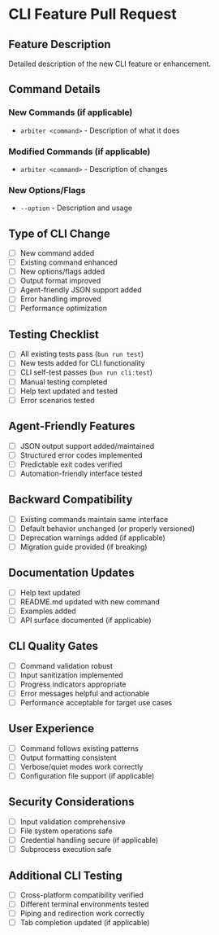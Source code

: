 # CLI Feature Pull Request

## Feature Description

Detailed description of the new CLI feature or enhancement.

## Command Details

### New Commands (if applicable)

- `arbiter <command>` - Description of what it does

### Modified Commands (if applicable)

- `arbiter <command>` - Description of changes

### New Options/Flags

- `--option` - Description and usage

## Type of CLI Change

- [ ] New command added
- [ ] Existing command enhanced
- [ ] New options/flags added
- [ ] Output format improved
- [ ] Agent-friendly JSON support added
- [ ] Error handling improved
- [ ] Performance optimization

## Testing Checklist

- [ ] All existing tests pass (`bun run test`)
- [ ] New tests added for CLI functionality
- [ ] CLI self-test passes (`bun run cli:test`)
- [ ] Manual testing completed
- [ ] Help text updated and tested
- [ ] Error scenarios tested

## Agent-Friendly Features

- [ ] JSON output support added/maintained
- [ ] Structured error codes implemented
- [ ] Predictable exit codes verified
- [ ] Automation-friendly interface tested

## Backward Compatibility

- [ ] Existing commands maintain same interface
- [ ] Default behavior unchanged (or properly versioned)
- [ ] Deprecation warnings added (if applicable)
- [ ] Migration guide provided (if breaking)

## Documentation Updates

- [ ] Help text updated
- [ ] README.md updated with new command
- [ ] Examples added
- [ ] API surface documented (if applicable)

## CLI Quality Gates

- [ ] Command validation robust
- [ ] Input sanitization implemented
- [ ] Progress indicators appropriate
- [ ] Error messages helpful and actionable
- [ ] Performance acceptable for target use cases

## User Experience

- [ ] Command follows existing patterns
- [ ] Output formatting consistent
- [ ] Verbose/quiet modes work correctly
- [ ] Configuration file support (if applicable)

## Security Considerations

- [ ] Input validation comprehensive
- [ ] File system operations safe
- [ ] Credential handling secure (if applicable)
- [ ] Subprocess execution safe

## Additional CLI Testing

- [ ] Cross-platform compatibility verified
- [ ] Different terminal environments tested
- [ ] Piping and redirection work correctly
- [ ] Tab completion updated (if applicable)
